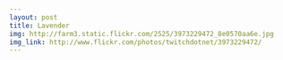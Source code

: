 ```yaml
---
layout: post
title: Lavender 
img: http://farm3.static.flickr.com/2525/3973229472_8e0570aa6e.jpg 
img_link: http://www.flickr.com/photos/twitchdotnet/3973229472/ 
---
```

